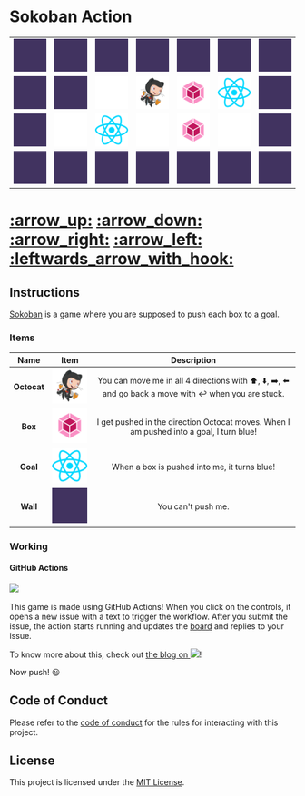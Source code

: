 # Sokoban Action

<table>
    <tr>
        <td>
            <img src="./images/wall.png">
        </td>
        <td>
            <img src="./images/wall.png">
        </td>
        <td>
            <img src="./images/wall.png">
        </td>
        <td>
            <img src="./images/wall.png">
        </td>
        <td>
            <img src="./images/wall.png">
        </td>
        <td>
            <img src="./images/wall.png">
        </td>
        <td>
            <img src="./images/wall.png">
        </td>
    </tr>
    <tr>
        <td>
            <img src="./images/wall.png">
        </td>
        <td>
            <img src="./images/wall.png">
        </td>
        <td>
            <img src="./images/floor.png">
        </td>
        <td>
            <img src="./images/character.png">
        </td>
        <td>
            <img src="./images/block.png">
        </td>
        <td>
            <img src="./images/goal.png">
        </td>
        <td>
            <img src="./images/wall.png">
        </td>
    </tr>
    <tr>
        <td>
            <img src="./images/wall.png">
        </td>
        <td>
            <img src="./images/floor.png">
        </td>
        <td>
            <img src="./images/goal.png">
        </td>
        <td>
            <img src="./images/floor.png">
        </td>
        <td>
            <img src="./images/block.png">
        </td>
        <td>
            <img src="./images/floor.png">
        </td>
        <td>
            <img src="./images/wall.png">
        </td>
    </tr>
    <tr>
        <td>
            <img src="./images/wall.png">
        </td>
        <td>
            <img src="./images/wall.png">
        </td>
        <td>
            <img src="./images/wall.png">
        </td>
        <td>
            <img src="./images/wall.png">
        </td>
        <td>
            <img src="./images/wall.png">
        </td>
        <td>
            <img src="./images/wall.png">
        </td>
        <td>
            <img src="./images/wall.png">
        </td>
    </tr>
</table>

<h1>
  <a href="https://github.com/RaisinTen/sokoban-action/issues/new?title=$U&body=Just+push+%27Submit+new+issue%27.+You+don%27t+need+to+do+anything+else.">:arrow_up:</a>
  <a href="https://github.com/RaisinTen/sokoban-action/issues/new?title=$D&body=Just+push+%27Submit+new+issue%27.+You+don%27t+need+to+do+anything+else.">:arrow_down:</a>
  <a href="https://github.com/RaisinTen/sokoban-action/issues/new?title=$R&body=Just+push+%27Submit+new+issue%27.+You+don%27t+need+to+do+anything+else.">:arrow_right:</a>
  <a href="https://github.com/RaisinTen/sokoban-action/issues/new?title=$L&body=Just+push+%27Submit+new+issue%27.+You+don%27t+need+to+do+anything+else.">:arrow_left:</a>
  <a href="https://github.com/RaisinTen/sokoban-action/issues/new?title=$B&body=Just+push+%27Submit+new+issue%27.+You+don%27t+need+to+do+anything+else.">:leftwards_arrow_with_hook:</a>
</h1>

## Instructions

[Sokoban](https://en.wikipedia.org/wiki/Sokoban) is a game where you are supposed to push each box to a goal.

### Items

| Name        | Item                                             | Description                                                                                                                                                            |
| :---:       | :---:                                            | :---:                                                                                                                                                                  |
| **Octocat** | <img src="./images/character.png" width="100px"> | You can move me in all 4 directions with :arrow_up:, :arrow_down:, :arrow_right:, :arrow_left: and go back a move with :leftwards_arrow_with_hook: when you are stuck. |
| **Box**     | <img src="./images/block.png" width="100px">     | I get pushed in the direction Octocat moves. When I am pushed into a goal, I turn blue!                                                                                |
| **Goal**    | <img src="./images/goal.png" width="100px">      | When a box is pushed into me, it turns blue!                                                                                                                           |
| **Wall**    | <img src="./images/wall.png" width="100px">      | You can't push me.                                                                                                                                                     |

### Working

#### GitHub Actions

<a href="https://github.com/features/actions"><img src="https://avatars0.githubusercontent.com/u/44036562?s=200&v=4" width="100px"></a>

This game is made using GitHub Actions! When you click on the controls, it opens a new issue with a text to trigger the workflow. After you submit the issue, the action starts running and updates the [board](README.md) and replies to your issue.

To know more about this, check out <a href="https://dev.to/raisinten/sokoban-action-ji9">the blog on <img src="https://avatars2.githubusercontent.com/u/13521919?s=200&v=4" width="25px"></a>!

Now push! :smiley:

## Code of Conduct

Please refer to the [code of conduct](CODE_OF_CONDUCT.md) for the rules for interacting with this project.

## License

This project is licensed under the [MIT License](LICENSE).